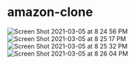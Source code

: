 # amazon-clone

![Screen Shot 2021-03-05 at 8 24 56 PM](https://user-images.githubusercontent.com/80026278/110132896-aa23df00-7df1-11eb-93a0-5b1429d7f9ab.png)
![Screen Shot 2021-03-05 at 8 25 17 PM](https://user-images.githubusercontent.com/80026278/110133353-3afaba80-7df2-11eb-89e4-11e093ee3348.png)
![Screen Shot 2021-03-05 at 8 25 32 PM](https://user-images.githubusercontent.com/80026278/110133607-80b78300-7df2-11eb-8f66-bfd3dd89bf62.png)
![Screen Shot 2021-03-05 at 8 26 04 PM](https://user-images.githubusercontent.com/80026278/110133740-a9d81380-7df2-11eb-8cb2-92a06f9d5a53.png)
